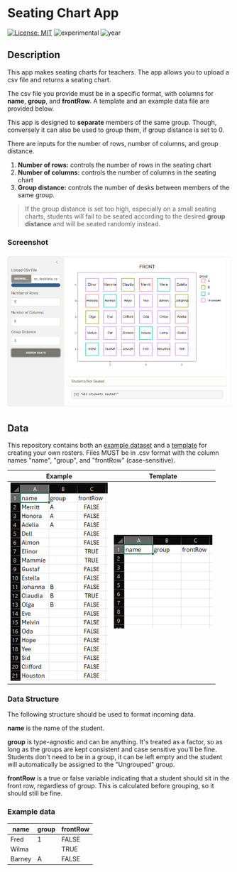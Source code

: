 # Seating Chart App
[![License: MIT](https://img.shields.io/badge/License-MIT-lightgrey.svg)](https://opensource.org/license/mit)
![experimental](https://img.shields.io/badge/lifecycle-experimental-orange)
![year](https://img.shields.io/badge/year-2024-blue)

## Description
This app makes seating charts for teachers. The app allows you to upload a csv file and returns a seating chart. 

The csv file you provide must be in a specific format, with columns for **name**, **group**, and **frontRow**. A template and an example data file are provided below.

This app is designed to **separate** members of the same group. Though, conversely it can also be used to group them, if group distance is set to 0.

There are inputs for the number of rows, number of columns, and group distance.
1. **Number of rows:** controls the number of rows in the seating chart
2. **Number of columns:** controls the number of columns in the seating chart
3. **Group distance:** controls the number of desks between members of the same group.

> If the group distance is set too high, especially on a small seating charts, students will fail to be seated according to the desired **group distance** and will be seated randomly instead.

### Screenshot
![Screenshot](/screenshots/screenshot_v0.2.png)


## Data
This repository contains both an [example dataset](/sc_testdata.csv) and a [template](/sc_template.csv) for creating your own rosters. Files MUST be in .csv format with the column names "name", "group", and "frontRow" (case-sensitive).

| Example | Template |
|---|---|
|![example_ss](/screenshots/screenshot_example_v1.png)|![template_ss](/screenshots/screenshot_template_v1.png)|


### Data Structure

The following structure should be used to format incoming data.

**name** is the name of the student.

**group** is type-agnostic and can be anything. It's treated as a factor, so as long as the groups are kept consistent and case sensitive you'll be fine. Students don't need to be in a group, it can be left empty and the student will automatically be assigned to the "Ungrouped" group.

**frontRow** is a true or false variable indicating that a student should sit in the front row, regardless of group. This is calculated before grouping, so it should still be fine.

### Example data

| name | group | frontRow |
| --- | --- | ---|
| Fred | 1 | FALSE |
| Wilma | | TRUE |
| Barney | A | FALSE |
